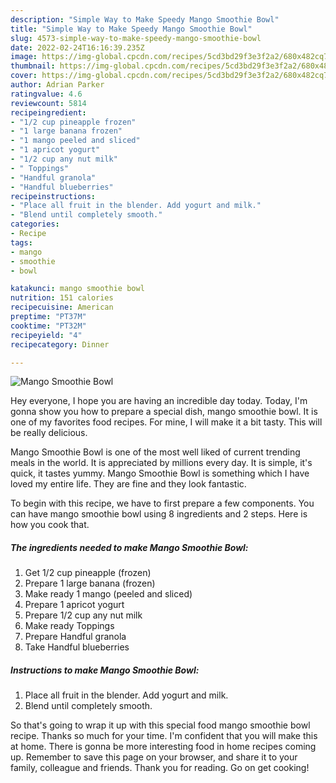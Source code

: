 ```yaml
---
description: "Simple Way to Make Speedy Mango Smoothie Bowl"
title: "Simple Way to Make Speedy Mango Smoothie Bowl"
slug: 4573-simple-way-to-make-speedy-mango-smoothie-bowl
date: 2022-02-24T16:16:39.235Z
image: https://img-global.cpcdn.com/recipes/5cd3bd29f3e3f2a2/680x482cq70/mango-smoothie-bowl-recipe-main-photo.jpg
thumbnail: https://img-global.cpcdn.com/recipes/5cd3bd29f3e3f2a2/680x482cq70/mango-smoothie-bowl-recipe-main-photo.jpg
cover: https://img-global.cpcdn.com/recipes/5cd3bd29f3e3f2a2/680x482cq70/mango-smoothie-bowl-recipe-main-photo.jpg
author: Adrian Parker
ratingvalue: 4.6
reviewcount: 5814
recipeingredient:
- "1/2 cup pineapple frozen"
- "1 large banana frozen"
- "1 mango peeled and sliced"
- "1 apricot yogurt"
- "1/2 cup any nut milk"
- " Toppings"
- "Handful granola"
- "Handful blueberries"
recipeinstructions:
- "Place all fruit in the blender. Add yogurt and milk."
- "Blend until completely smooth."
categories:
- Recipe
tags:
- mango
- smoothie
- bowl

katakunci: mango smoothie bowl 
nutrition: 151 calories
recipecuisine: American
preptime: "PT37M"
cooktime: "PT32M"
recipeyield: "4"
recipecategory: Dinner

---
```



![Mango Smoothie Bowl](https://img-global.cpcdn.com/recipes/5cd3bd29f3e3f2a2/680x482cq70/mango-smoothie-bowl-recipe-main-photo.jpg)

Hey everyone, I hope you are having an incredible day today. Today, I'm gonna show you how to prepare a special dish, mango smoothie bowl. It is one of my favorites food recipes. For mine, I will make it a bit tasty. This will be really delicious.



Mango Smoothie Bowl is one of the most well liked of current trending meals in the world. It is appreciated by millions every day. It is simple, it's quick, it tastes yummy. Mango Smoothie Bowl is something which I have loved my entire life. They are fine and they look fantastic.


To begin with this recipe, we have to first prepare a few components. You can have mango smoothie bowl using 8 ingredients and 2 steps. Here is how you cook that.

<!--inarticleads1-->

##### The ingredients needed to make Mango Smoothie Bowl:

1. Get 1/2 cup pineapple (frozen)
1. Prepare 1 large banana (frozen)
1. Make ready 1 mango (peeled and sliced)
1. Prepare 1 apricot yogurt
1. Prepare 1/2 cup any nut milk
1. Make ready  Toppings
1. Prepare Handful granola
1. Take Handful blueberries




<!--inarticleads2-->

##### Instructions to make Mango Smoothie Bowl:

1. Place all fruit in the blender. Add yogurt and milk.
1. Blend until completely smooth.




So that's going to wrap it up with this special food mango smoothie bowl recipe. Thanks so much for your time. I'm confident that you will make this at home. There is gonna be more interesting food in home recipes coming up. Remember to save this page on your browser, and share it to your family, colleague and friends. Thank you for reading. Go on get cooking!
